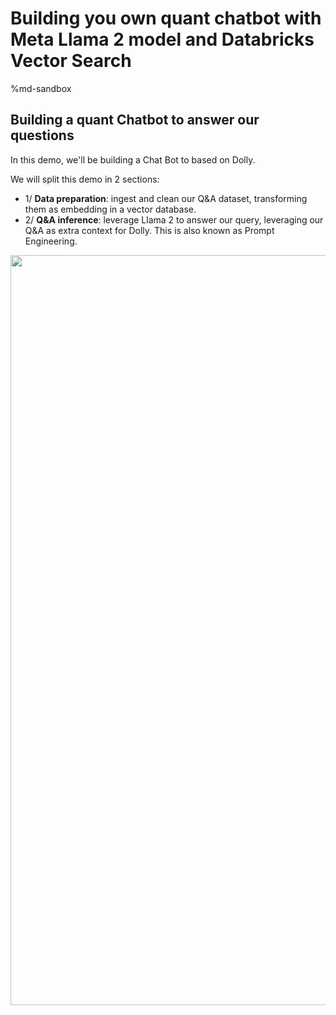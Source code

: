 # Building you own quant chatbot with Meta Llama 2 model and Databricks Vector Search


%md-sandbox
## Building a quant Chatbot to answer our questions

In this demo, we'll be building a Chat Bot to based on Dolly. 

We will split this demo in 2 sections:

- 1/ **Data preparation**: ingest and clean our Q&A dataset, transforming them as embedding in a vector database.
- 2/ **Q&A inference**: leverage Llama 2 to answer our query, leveraging our Q&A as extra context for Dolly. This is also known as Prompt Engineering.


<img style="margin: auto; display: block" width="1200px" src="https://raw.githubusercontent.com/nuwan-db/Llama2-quant-chatbot
/_images/overview.png">
